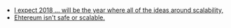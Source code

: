 
* [I expect 2018 ... will be the year where all of the ideas around scalability,](https://techcrunch.com/2018/01/15/vitalik-buterin-fenbushi-capital-exit/)
* [Ehtereum isn't safe or scalable.](https://twitter.com/VladZamfir/status/838006311598030848)

